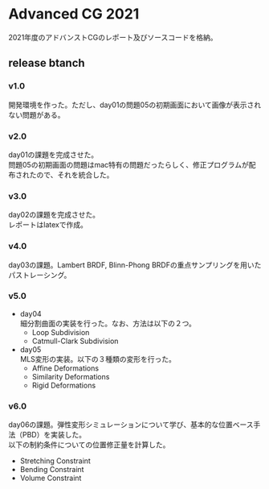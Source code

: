 # Advanced CG 2021
2021年度のアドバンストCGのレポート及びソースコードを格納。

## release btanch
### v1.0
開発環境を作った。ただし、day01の問題05の初期画面において画像が表示されない問題がある。

### v2.0
day01の課題を完成させた。<br>
問題05の初期画面の問題はmac特有の問題だったらしく、修正プログラムが配布されたので、それを統合した。

### v3.0
day02の課題を完成させた。<br>
レポートはlatexで作成。

### v4.0
day03の課題。Lambert BRDF, Blinn-Phong BRDFの重点サンプリングを用いたパストレーシング。

### v5.0
- day04<br>
  細分割曲面の実装を行った。なお、方法は以下の２つ。
  - Loop Subdivision
  - Catmull-Clark Subdivision
- day05<br>
  MLS変形の実装。以下の３種類の変形を行った。
  - Affine Deformations
  - Similarity Deformations
  - Rigid Deformations

### v6.0
day06の課題。弾性変形シミュレーションについて学び、基本的な位置ベース手法（PBD）を実装した。<br>
以下の制約条件についての位置修正量を計算した。
- Stretching Constraint
- Bending Constraint
- Volume Constraint